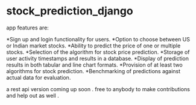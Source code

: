 # stock_prediction_django

app features are:

*Sign up and login functionality for users.
*Option to choose between US or Indian market stocks.
*Ability to predict the price of one or multiple stocks.
*Selection of the algorithm for stock price prediction.
*Storage of user activity timestamps and results in a database.
*Display of prediction results in both tabular and line chart formats.
*Provision of at least two algorithms for stock prediction.
*Benchmarking of predictions against actual data for evaluation.

a rest api version coming up soon . free to anybody to make contributions and help out as well .
